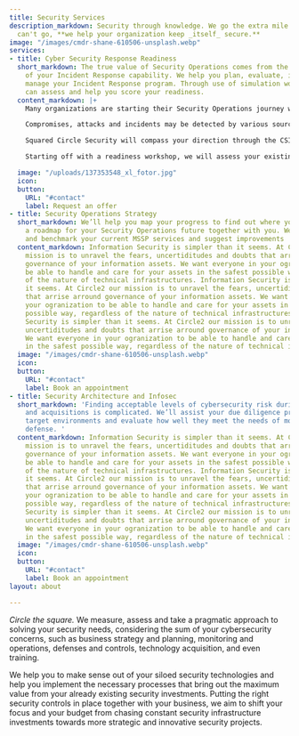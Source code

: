 ```yaml
---
title: Security Services
description_markdown: Security through knowledge. We go the extra mile that your tools
  can't go, **we help your organization keep _itself_ secure.**
image: "/images/cmdr-shane-610506-unsplash.webp"
services:
- title: Cyber Security Response Readiness
  short_markdown: The true value of Security Operations comes from the effectiveness
    of your Incident Response capability. We help you plan, evaluate, improve and
    manage your Incident Response program. Through use of simulation workshops we
    can assess and help you score your readiness.
  content_markdown: |+
    Many organizations are starting their Security Operations journey with a strict focus on monitoring and detection but few have acquired an appropriate capability to react and respond to the cybersecurity incidents.

    Compromises, attacks and incidents may be detected by various sources, such as the internal IT help desk, your infra team or a hosting service provider – but what are your plan when the things get serious? You cannot rely on external IT service providers to manage your security incidents and you should act differently from your IT incident process.

    Squared Circle Security will compass your direction through the CSIR landscape and assist you in establishing an incident response plan with corresponding processes, tools, training and management.

    Starting off with a readiness workshop, we will assess your existing preparations and capabilities by scoring the levels in our incident response maturity model.

  image: "/uploads/137353548_xl_fotor.jpg"
  icon: 
  button:
    URL: "#contact"
    label: Request an offer
- title: Security Operations Strategy
  short_markdown: We’ll help you map your progress to find out where you are and build
    a roadmap for your Security Operations future together with you. We can also assess
    and benchmark your current MSSP services and suggest improvements
  content_markdown: Information Security is simpler than it seems. At Circle2 our
    mission is to unravel the fears, uncertiditudes and doubts that arrise arround
    governance of your information assets. We want everyone in your ogranization to
    be able to handle and care for your assets in the safest possible way, regardless
    of the nature of technical infrastructures. Information Security is simpler than
    it seems. At Circle2 our mission is to unravel the fears, uncertiditudes and doubts
    that arrise arround governance of your information assets. We want everyone in
    your ogranization to be able to handle and care for your assets in the safest
    possible way, regardless of the nature of technical infrastructures. Information
    Security is simpler than it seems. At Circle2 our mission is to unravel the fears,
    uncertiditudes and doubts that arrise arround governance of your information assets.
    We want everyone in your ogranization to be able to handle and care for your assets
    in the safest possible way, regardless of the nature of technical infrastructures.
  image: "/images/cmdr-shane-610506-unsplash.webp"
  icon: 
  button:
    URL: "#contact"
    label: Book an appointment
- title: Security Architecture and Infosec
  short_markdown: 'Finding acceptable levels of cybersecurity risk during mergers
    and acquisitions is complicated. We’ll assist your due diligence process by assessing
    target environments and evaluate how well they meet the needs of modern cybersecurity
    defense. '
  content_markdown: Information Security is simpler than it seems. At Circle2 our
    mission is to unravel the fears, uncertiditudes and doubts that arrise arround
    governance of your information assets. We want everyone in your ogranization to
    be able to handle and care for your assets in the safest possible way, regardless
    of the nature of technical infrastructures. Information Security is simpler than
    it seems. At Circle2 our mission is to unravel the fears, uncertiditudes and doubts
    that arrise arround governance of your information assets. We want everyone in
    your ogranization to be able to handle and care for your assets in the safest
    possible way, regardless of the nature of technical infrastructures. Information
    Security is simpler than it seems. At Circle2 our mission is to unravel the fears,
    uncertiditudes and doubts that arrise arround governance of your information assets.
    We want everyone in your ogranization to be able to handle and care for your assets
    in the safest possible way, regardless of the nature of technical infrastructures.
  image: "/images/cmdr-shane-610506-unsplash.webp"
  icon: 
  button:
    URL: "#contact"
    label: Book an appointment
layout: about

---
```

_Circle the square._ We measure, assess and take a pragmatic approach to solving your security needs, considering the sum of your cybersecurity concerns, such as business strategy and planning, monitoring and operations, defenses and controls, technology acquisition, and even training.

We help you to make sense out of your siloed security technologies and help you implement the necessary processes that bring out the maximum value from your already existing security investments. Putting the right security controls in place together with your business, we aim to shift your focus and your budget from chasing constant security infrastructure investments towards more strategic and innovative security projects.